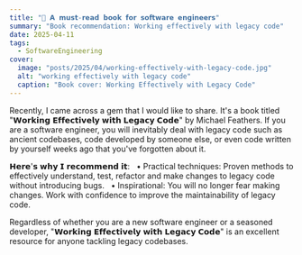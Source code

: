 ```yaml
---
title: "📖 𝗔 𝗺𝘂𝘀𝘁-𝗿𝗲𝗮𝗱 𝗯𝗼𝗼𝗸 𝗳𝗼𝗿 𝘀𝗼𝗳𝘁𝘄𝗮𝗿𝗲 𝗲𝗻𝗴𝗶𝗻𝗲𝗲𝗿𝘀"
summary: "Book recommendation: Working effectively with legacy code"
date: 2025-04-11
tags:
  - SoftwareEngineering
cover:
  image: "posts/2025/04/working-effectively-with-legacy-code.jpg"
  alt: "working effectively with legacy code"
  caption: "Book cover: Working Effectively with Legacy Code"
---
```

Recently, I came across a gem that I would like to share.
It's a book titled "𝗪𝗼𝗿𝗸𝗶𝗻𝗴 𝗘𝗳𝗳𝗲𝗰𝘁𝗶𝘃𝗲𝗹𝘆 𝘄𝗶𝘁𝗵 𝗟𝗲𝗴𝗮𝗰𝘆 𝗖𝗼𝗱𝗲" by Michael Feathers.
If you are a software engineer, you will inevitably deal with legacy code such as ancient codebases, code developed by someone else, or even code written by yourself weeks ago that you've forgotten about it.

𝗛𝗲𝗿𝗲'𝘀 𝘄𝗵𝘆 𝗜 𝗿𝗲𝗰𝗼𝗺𝗺𝗲𝗻𝗱 𝗶𝘁:
  • Practical techniques: Proven methods to effectively understand, test, refactor and make changes to legacy code without introducing bugs.
  • Inspirational: You will no longer fear making changes. Work with confidence to improve the maintainability of legacy code.

Regardless of whether you are a new software engineer or a seasoned developer, "𝗪𝗼𝗿𝗸𝗶𝗻𝗴 𝗘𝗳𝗳𝗲𝗰𝘁𝗶𝘃𝗲𝗹𝘆 𝘄𝗶𝘁𝗵 𝗟𝗲𝗴𝗮𝗰𝘆 𝗖𝗼𝗱𝗲" is an excellent resource for anyone tackling legacy codebases.